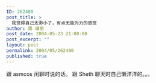 ```yaml
---
ID: 262480
post_title: >
  我觉得自己太渺小了，有点无能为力的感觉
author: 南 靖男
post_date: 2004-05-23 21:00:00
post_excerpt: ""
layout: post
permalink: 2004/05/262480
published: true
---
```

跟 asmcos 闲聊时说的话。
跟 Sheth 聊天时自己懒洋洋的。。。